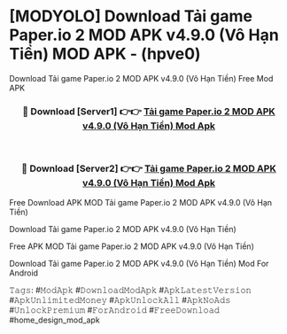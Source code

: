 # [MODYOLO] Download Tải game Paper.io 2 MOD APK v4.9.0 (Vô Hạn Tiền) MOD APK - (hpve0)
Download Tải game Paper.io 2 MOD APK v4.9.0 (Vô Hạn Tiền) Free Mod APK

<div align="center">
<h3>🔴 Download [Server1] 👉👉 <a href="https://apk-comot.site?title=Tải_game_Paper.io_2_MOD_APK_v4.9.0_(Vô_Hạn_Tiền)">Tải game Paper.io 2 MOD APK v4.9.0 (Vô Hạn Tiền) Mod Apk</a></h3><br>

<h3>🔴 Download [Server2] 👉👉 <a href="https://apk-comot.site?title=Tải_game_Paper.io_2_MOD_APK_v4.9.0_(Vô_Hạn_Tiền)">Tải game Paper.io 2 MOD APK v4.9.0 (Vô Hạn Tiền) Mod Apk</a></h3>
</div>


Free Download APK MOD Tải game Paper.io 2 MOD APK v4.9.0 (Vô Hạn Tiền)

Download Tải game Paper.io 2 MOD APK v4.9.0 (Vô Hạn Tiền) 

Free APK MOD Tải game Paper.io 2 MOD APK v4.9.0 (Vô Hạn Tiền) 

Download Tải game Paper.io 2 MOD APK v4.9.0 (Vô Hạn Tiền) Mod For Android

𝚃𝚊𝚐𝚜: #𝙼𝚘𝚍𝙰𝚙𝚔 #𝙳𝚘𝚠𝚗𝚕𝚘𝚊𝚍𝙼𝚘𝚍𝙰𝚙𝚔 #𝙰𝚙𝚔𝙻𝚊𝚝𝚎𝚜𝚝𝚅𝚎𝚛𝚜𝚒𝚘𝚗 #𝙰𝚙𝚔𝚄𝚗𝚕𝚒𝚖𝚒𝚝𝚎𝚍𝙼𝚘𝚗𝚎𝚢 #𝙰𝚙𝚔𝚄𝚗𝚕𝚘𝚌𝚔𝙰𝚕𝚕 #𝙰𝚙𝚔𝙽𝚘𝙰𝚍𝚜 #𝚄𝚗𝚕𝚘𝚌𝚔𝙿𝚛𝚎𝚖𝚒𝚞𝚖 #𝙵𝚘𝚛𝙰𝚗𝚍𝚛𝚘𝚒𝚍 #𝙵𝚛𝚎𝚎𝙳𝚘𝚠𝚗𝚕𝚘𝚊𝚍 #home_design_mod_apk